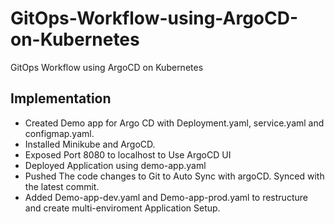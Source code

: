 # GitOps-Workflow-using-ArgoCD-on-Kubernetes

GitOps Workflow using ArgoCD on Kubernetes

## Implementation

- Created Demo app for Argo CD with Deployment.yaml, service.yaml and configmap.yaml. 
- Installed Minikube and ArgoCD. 
- Exposed Port 8080 to localhost to Use ArgoCD UI
- Deployed Application using demo-app.yaml
- Pushed The code changes to Git to Auto Sync with argoCD. Synced with the latest commit.
- Added Demo-app-dev.yaml and Demo-app-prod.yaml to restructure and create multi-enviroment Application Setup. 